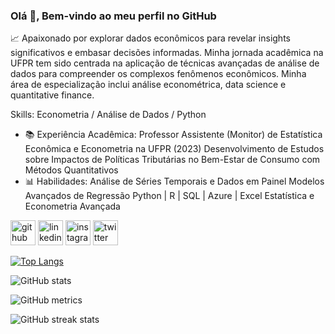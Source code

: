 ### Olá 👋, Bem-vindo ao meu perfil no GitHub

📈 Apaixonado por explorar dados econômicos para revelar insights significativos e embasar decisões informadas. Minha jornada acadêmica na UFPR tem sido centrada na aplicação de técnicas avançadas de análise de dados para compreender os complexos fenômenos econômicos. Minha área de especialização inclui análise econométrica, data science e quantitative finance.

Skills: Econometria / Análise de Dados / Python

- 📚 Experiência Acadêmica:      Professor Assistente (Monitor) de Estatística Econômica e Econometria na UFPR (2023)     Desenvolvimento de Estudos sobre Impactos de Políticas Tributárias no Bem-Estar de Consumo com Métodos Quantitativos 
- 📊 Habilidades:      Análise de Séries Temporais e Dados em Painel     Modelos Avançados de Regressão     Python | R | SQL | Azure | Excel     Estatística e Econometria Avançada 


[<img src='https://cdn.jsdelivr.net/npm/simple-icons@3.0.1/icons/github.svg' alt='github' height='40'>](https://github.com/WalasseTomaz)  [<img src='https://cdn.jsdelivr.net/npm/simple-icons@3.0.1/icons/linkedin.svg' alt='linkedin' height='40'>](https://www.linkedin.com/in/walasse-mickael-frutuoso-tomaz-2b5ba21a4/)  [<img src='https://cdn.jsdelivr.net/npm/simple-icons@3.0.1/icons/instagram.svg' alt='instagram' height='40'>](https://www.instagram.com/walassseee/)  [<img src='https://cdn.jsdelivr.net/npm/simple-icons@3.0.1/icons/twitter.svg' alt='twitter' height='40'>](https://twitter.com/walassseee)  

[![Top Langs](https://github-readme-stats.vercel.app/api/top-langs/?username=WalasseTomaz)](https://github.com/anuraghazra/github-readme-stats)

![GitHub stats](https://github-readme-stats.vercel.app/api?username=WalasseTomaz&show_icons=true)  

![GitHub metrics](https://metrics.lecoq.io/WalasseTomaz)  

![GitHub streak stats](https://streak-stats.demolab.com/?user=WalasseTomaz)  

